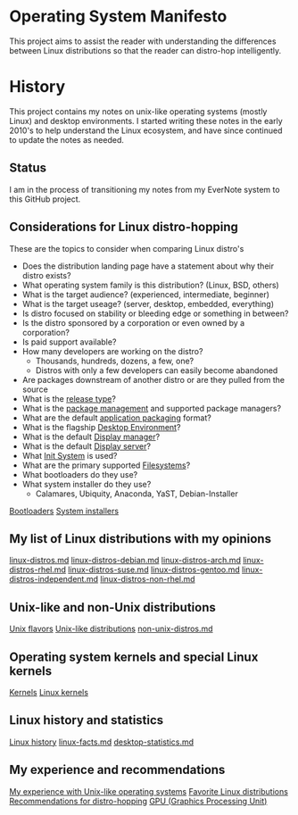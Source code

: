 # Operating System Manifesto

This project aims to assist the reader with understanding the differences between Linux distributions so that the reader can distro-hop intelligently.

# History

This project contains my notes on unix-like operating systems (mostly Linux) and desktop environments.  I started writing these notes in the early 2010's to help understand the Linux ecosystem, and have since continued to update the notes as needed.

## Status

I am in the process of transitioning my notes from my EverNote system to this GitHub project.

## Considerations for Linux distro-hopping

These are the topics to consider when comparing Linux distro's

- Does the distribution landing page have a statement about why their distro exists?
- What operating system family is this distribution? (Linux, BSD, others)
- What is the target audience? (experienced, intermediate, beginner)
- What is the target useage? (server, desktop, embedded, everything)
- Is distro focused on stability or bleeding edge or something in between?
- Is the distro sponsored by a corporation or even owned by a corporation?
- Is paid support available?
- How many developers are working on the distro?
  - Thousands, hundreds, dozens, a few, one?
  - Distros with only a few developers can easily become abandoned
- Are packages downstream of another distro or are they pulled from the source
- What is the [release type](release-type.md)?
- What is the [package management](package-management.md) and supported package managers?
- What are the default [application packaging](application-packaging.md) format?
- What is the flagship [Desktop Environment](desktop-environments.md)?
- What is the default [Display manager](display-managers.md)?
- What is the default [Display server](display-servers.md)?
- What [Init System](init-systems.md) is used?
- What are the primary supported [Filesystems](filesystems.md)?
- What bootloaders do they use?
- What system installer do they use?
    - Calamares, Ubiquity, Anaconda, YaST, Debian-Installer

[Bootloaders](bootloaders.md)
[System installers](system-installers.md)

## My list of Linux distributions with my opinions

[linux-distros.md](linux-distros.md)
[linux-distros-debian.md](linux-distros-debian.md)
[linux-distros-arch.md](linux-distros-arch.md)
[linux-distros-rhel.md](linux-distros-rhel.md)
[linux-distros-suse.md](linux-distros-suse.md)
[linux-distros-gentoo.md](linux-distros-gentoo.md)
[linux-distros-independent.md](linux-distros-independent.md)
[linux-distros-non-rhel.md](linux-distros-non-rhel.md)

## Unix-like and non-Unix distributions

[Unix flavors](unix-flavors.md)
[Unix-like distributions](unix-like-distros.md)
[non-unix-distros.md](non-unix-distros.md)

## Operating system kernels and special Linux kernels

[Kernels](kernels.md)
[Linux kernels](kernels-linux.md)

## Linux history and statistics

[Linux history](linux-history.md)
[linux-facts.md](linux-facts.md)
[desktop-statistics.md](desktop-statistics.md)

## My experience and recommendations

[My experience with Unix-like operating systems](author-experience.md)
[Favorite Linux distributions](author-favorites.md)
[Recommendations for distro-hopping](author-recommendation.md)
[GPU (Graphics Processing Unit)](gpu.md)
